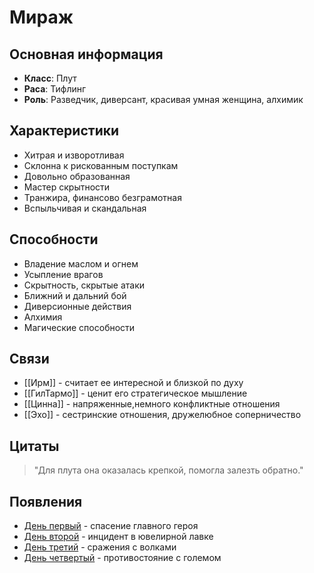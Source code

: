 # Мираж

## Основная информация
- **Класс**: Плут
- **Раса**: Тифлинг
- **Роль**: Разведчик, диверсант, красивая умная женщина, алхимик

## Характеристики
- Хитрая и изворотливая
- Склонна к рискованным поступкам
- Довольно образованная
- Мастер скрытности
- Транжира, финансово безграмотная
- Вспыльчивая и скандальная

## Способности
- Владение маслом и огнем
- Усыпление врагов
- Скрытность, скрытые атаки
- Ближний и дальний бой
- Диверсионные действия
- Алхимия
- Магические способности

## Связи
- [[Ирм]] - считает ее интересной и близкой по духу
- [[ГилТармо]] - ценит его стратегическое мышление
- [[Цинна]] - напряженные,немного конфликтные отношения
- [[Эхо]] - сестринские отношения, дружелюбное соперничество 

## Цитаты
> "Для плута она оказалась крепкой, помогла залезть обратно."

## Появления
- [День первый](obsidian://open?vault=Project%20LUX&file=%D0%9E%D1%82%D1%87%D0%B5%D1%82%D1%8B%2F%D0%94%D0%B5%D0%BD%D1%8C%20%D0%BF%D0%B5%D1%80%D0%B2%D1%8B%D0%B9) - спасение главного героя
- [День второй](obsidian://open?vault=Project%20LUX&file=%D0%9E%D1%82%D1%87%D0%B5%D1%82%D1%8B%2F%D0%94%D0%B5%D0%BD%D1%8C%20%D0%B2%D1%82%D0%BE%D1%80%D0%BE%D0%B9) - инцидент в ювелирной лавке
- [День третий](obsidian://open?vault=Project%20LUX&file=%D0%9E%D1%82%D1%87%D0%B5%D1%82%D1%8B%2F%D0%94%D0%B5%D0%BD%D1%8C%20%D1%82%D1%80%D0%B5%D1%82%D0%B8%D0%B9) - сражения с волками
- [День четвертый](obsidian://open?vault=Project%20LUX&file=%D0%9E%D1%82%D1%87%D0%B5%D1%82%D1%8B%2F%D0%94%D0%B5%D0%BD%D1%8C%20%D1%87%D0%B5%D1%82%D0%B2%D0%B5%D1%80%D1%82%D1%8B%D0%B9) - противостояние с големом 
